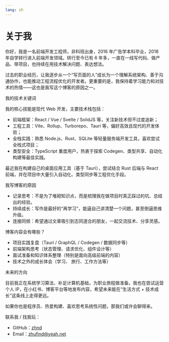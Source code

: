 ```yaml
---
lang: zh
---
```


# 关于我

你好，我是一名前端开发工程师，非科班出身，2016 年广告学本科毕业，2018 年自学转行进入前端开发领域。转行至今已有 6 年多，一直在一线写代码、做产品、带项目，也持续在用技术解决问题、表达想法。

过去的职业经历，让我逐步从一个“写页面的人”成长为一个理解系统架构、善于沟通协作，也能推动工程流程优化的开发者。更重要的是，我保持着学习能力和对技术的热情——这也是我写这个博客的原因之一。

我的技术关键词

我的核心技能是现代 Web 开发，主要技术栈包括：
- 前端框架：React / Vue / Svelte / SolidJS 等，关注新技术但不过度追新；
- 工程工具：Vite、Rollup、Turborepo、Tauri 等，偏好高效且现代的开发体验；
- 全栈实践：熟悉 Node.js、Rust、SQLite 等轻量服务端开发工具，喜欢尝试全栈式项目；
- 类型安全：TypeScript 重度用户，热衷于探索 Codegen、类型共享、自动化构建等最佳实践。

最近我在构建自己的桌面应用工具（基于 Tauri），尝试结合 Rust 后端与 React 前端，并在项目中大量引入自动化、类型同步等工程优化手段。

我写博客的原因
- 记录思考：不是为了堆砌知识点，而是梳理我在做项目时真正踩过的坑、总结出的经验。
- 持续成长：写作是最好的“再学习”，能逼自己讲清楚一个问题，甚至倒逼思维升级。
- 连接同频：希望通过文章吸引到志同道合的朋友，一起交流技术、分享灵感。

博客内容会有哪些？
- 项目实践复盘（Tauri / GraphQL / Codegen / 数据同步等）
- 前端架构思考（状态管理、请求优化、组件设计等）
- 面试准备和知识体系整理（特别是面向高级前端的内容）
- 技术之外的成长体会（学习、 旅行、工作方法等）

未来的方向

目前我正在系统学习算法、补足计算机基础，为职业旅程做准备。我也在尝试运营个人 IP，在小红书、博客平台等地发布内容，希望未来能在“生活方式 + 技术成长”这条线上走得更远。

如果你也是程序员、热爱构建、喜欢思考系统性问题，那我们或许会聊得来。

联系我 / 找我玩：
- GitHub：[zhnd](https://github.com/zhnd)
- Email：zhufind@yeah.net
